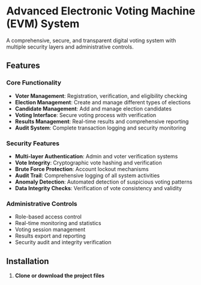 # Advanced Electronic Voting Machine (EVM) System

A comprehensive, secure, and transparent digital voting system with multiple security layers and administrative controls.

## Features

### Core Functionality

- **Voter Management**: Registration, verification, and eligibility checking
- **Election Management**: Create and manage different types of elections
- **Candidate Management**: Add and manage election candidates
- **Voting Interface**: Secure voting process with verification
- **Results Management**: Real-time results and comprehensive reporting
- **Audit System**: Complete transaction logging and security monitoring

### Security Features

- **Multi-layer Authentication**: Admin and voter verification systems
- **Vote Integrity**: Cryptographic vote hashing and verification
- **Brute Force Protection**: Account lockout mechanisms
- **Audit Trail**: Comprehensive logging of all system activities
- **Anomaly Detection**: Automated detection of suspicious voting patterns
- **Data Integrity Checks**: Verification of vote consistency and validity

### Administrative Controls

- Role-based access control
- Real-time monitoring and statistics
- Voting session management
- Results export and reporting
- Security audit and integrity verification

## Installation

1. **Clone or download the project files**
